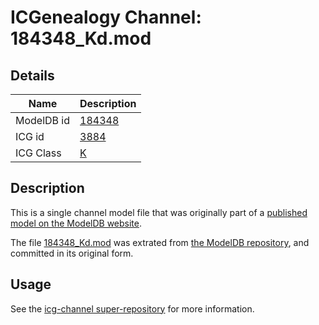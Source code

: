 # ICGenealogy Channel: 184348\_Kd.mod

## Details

Name | Description
---- | -----------
ModelDB id | [184348](http://senselab.med.yale.edu/ModelDB/ShowModel.cshtml?model=184348)
ICG id | [3884](http://icg.neurotheory.ox.ac.uk/channels/1/3884)
ICG Class | [K](http://icg.neurotheory.ox.ac.uk/channels/1)

## Description

This is a single channel model file that was originally part of a [published model on the ModelDB website](http://senselab.med.yale.edu/mModelDB/ShowModel.cshtml?model=184348).

The file [184348\_Kd.mod](184348_Kd.mod) was extrated from [the ModelDB repository](http://senselab.med.yale.edu/ModelDB/ShowModel.cshtml?model=184348), and committed in its original form.

## Usage

See the [icg-channel super-repository](https://github.com/icgenealogy/icg-channels) for more information.